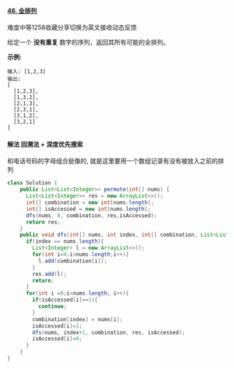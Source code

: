 #### [46. 全排列](https://leetcode-cn.com/problems/permutations/)

难度中等1258收藏分享切换为英文接收动态反馈

给定一个 **没有重复** 数字的序列，返回其所有可能的全排列。

**示例:**

```
输入: [1,2,3]
输出:
[
  [1,2,3],
  [1,3,2],
  [2,1,3],
  [2,3,1],
  [3,1,2],
  [3,2,1]
]
```

#### 解法 回溯法 + 深度优先搜索

和电话号码的字母组合挺像的, 就是这里要用一个数组记录有没有被放入之前的排列

```java
class Solution {
    public List<List<Integer>> permute(int[] nums) {
      List<List<Integer>> res = new ArrayList<>();    
      int[] combination = new int[nums.length];
      int[] isAccessed = new int[nums.length];
      dfs(nums, 0, combination, res,isAccessed);
      return res;
    }
    public void dfs(int[] nums, int index, int[] combination, List<List<Integer>> res, int[] isAccessed){
      if(index == nums.length){
        List<Integer> l = new ArrayList<>();
        for(int i=0;i<nums.length;i++){
          l.add(combination[i]);
        }
        res.add(l);
        return;
      }
      for(int i =0;i<nums.length; i++){
        if(isAccessed[i]==1){
          continue;
        }
        combination[index] = nums[i];
        isAccessed[i]=1;
        dfs(nums, index+1, combination, res, isAccessed);
        isAccessed[i]=0;
      }
    }
}
```


